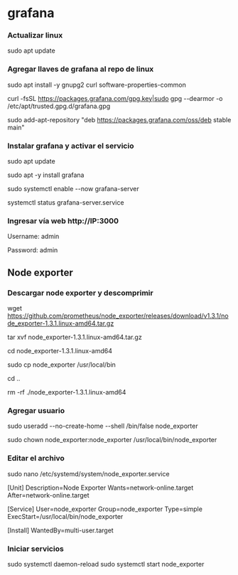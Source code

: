 # grafana

### Actualizar linux

sudo apt update

### Agregar llaves de grafana al repo de linux

sudo apt install -y gnupg2 curl software-properties-common

curl -fsSL https://packages.grafana.com/gpg.key|sudo gpg --dearmor -o /etc/apt/trusted.gpg.d/grafana.gpg

sudo add-apt-repository "deb https://packages.grafana.com/oss/deb stable main"

### Instalar grafana y activar el servicio

sudo apt update

sudo apt -y install grafana

sudo systemctl enable --now grafana-server

systemctl status grafana-server.service 


### Ingresar vía web http://IP:3000

Username: admin

Password: admin

## Node exporter

### Descargar node exporter y descomprimir
wget https://github.com/prometheus/node_exporter/releases/download/v1.3.1/node_exporter-1.3.1.linux-amd64.tar.gz

tar xvf node_exporter-1.3.1.linux-amd64.tar.gz

cd node_exporter-1.3.1.linux-amd64

sudo cp node_exporter /usr/local/bin

cd ..

rm -rf ./node_exporter-1.3.1.linux-amd64

### Agregar usuario
sudo useradd --no-create-home --shell /bin/false node_exporter

sudo chown node_exporter:node_exporter /usr/local/bin/node_exporter

### Editar el archivo
sudo nano /etc/systemd/system/node_exporter.service

[Unit]
Description=Node Exporter
Wants=network-online.target
After=network-online.target

[Service]
User=node_exporter
Group=node_exporter
Type=simple
ExecStart=/usr/local/bin/node_exporter

[Install]
WantedBy=multi-user.target

### Iniciar servicios

sudo systemctl daemon-reload
sudo systemctl start node_exporter
